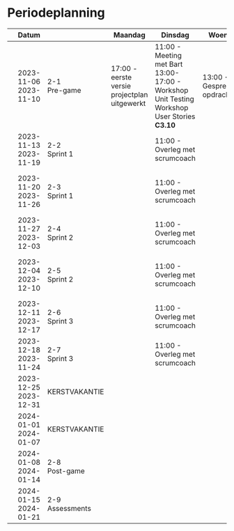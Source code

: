 # Periodeplanning


|     | Datum                    |                    | Maandag                                    | Dinsdag                                                      | Woensdag                          | Donderdag                                      | Vrijdag                                                               |     |
| --- | ------------------------ | ------------------ | ------------------------------------------ | ------------------------------------------------------------ | --------------------------------- | ---------------------------------------------- | --------------------------------------------------------------------- | --- |
|     | 2023-11-06<br>2023-11-10 | 2-1<br>Pre-game    | 17:00 - eerste versie projectplan uitgewerkt | 11:00 - Meeting met Bart 13:00-17:00 - Workshop Unit Testing <br>Workshop User Stories<br>**C3.10** | 13:00 - Gesprek met opdrachtgever | 13:00-17:00 - Workshop C4 \& Software Guidebook<br>**B1.88** | Sprint Planning <br> Definitieve versie projectplan inleveren op ISAS |     |
|     | 2023-11-13<br>2023-11-19 | 2-2<br>Sprint 1    |                                            | 11:00 - Overleg met scrumcoach                               |                                   |                                                |                                                                       |     |
|     | 2023-11-20<br>2023-11-26 | 2-3<br>Sprint 1    |                                            | 11:00 - Overleg met scrumcoach                               |                                   |                                                | Sprint review <br> Sprint retrospective <br> Sprint planning          |     |
|     | 2023-11-27<br>2023-12-03 | 2-4<br>Sprint 2    |                                            | 11:00 - Overleg met scrumcoach                               |                                   |                                                |                                                                       |     |
|     | 2023-12-04<br>2023-12-10 | 2-5<br>Sprint 2    |                                            | 11:00 - Overleg met scrumcoach                               |                                   |                                                | Sprint review <br> Sprint retrospective <br> Sprint planning          |     |
|     | 2023-12-11<br>2023-12-17 | 2-6<br>Sprint 3    |                                            | 11:00 - Overleg met scrumcoach                               |                                   |                                                |                                                                       |     |
|     | 2023-12-18<br>2023-11-24 | 2-7<br>Sprint 3    |                                            | 11:00 - Overleg met scrumcoach                               |                                   |                                                | Sprint review <br> Sprint retrospective <br>                          |     |
|     | 2023-12-25<br>2023-12-31 | KERSTVAKANTIE      |                                            |                                                              |                                   |                                                |                                                                       |     |
|     | 2024-01-01<br>2024-01-07 | KERSTVAKANTIE      |                                            |                                                              |                                   |                                                |                                                                       |     |
|     | 2024-01-08<br>2024-01-14 | 2-8<br>Post-game   |                                            |                                                              |                                   |                                                |                                                                       |     |
|     | 2024-01-15<br>2024-01-21 | 2-9<br>Assessments |                                            |                                                              |                                   |                                                |                                                                       |     |
